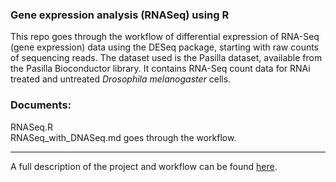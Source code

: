 ### Gene expression analysis (RNASeq) using R
This repo goes through the workflow of differential expression of RNA-Seq (gene expression) data using the DESeq package, starting with raw counts of sequencing reads.
The dataset used is the Pasilla dataset, available from the Pasilla Bioconductor library. It contains RNA-Seq count data for RNAi treated and untreated *Drosophila melanogaster* cells.

### Documents:  
RNASeq.R  
RNASeq_with_DNASeq.md goes through the workflow.  

---

A full description of the project and workflow can be found [here](https://joomik.github.io/geneExp/).





